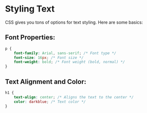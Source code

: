 # Styling Text
CSS gives you tons of options for text styling. Here are some basics:

## Font Properties:
```css
p {
    font-family: Arial, sans-serif; /* Font type */
    font-size: 16px; /* Font size */
    font-weight: bold; /* Font weight (bold, normal) */
}
```

## Text Alignment and Color:
```css
h1 {
    text-align: center; /* Aligns the text to the center */
    color: darkblue; /* Text color */
}
```
